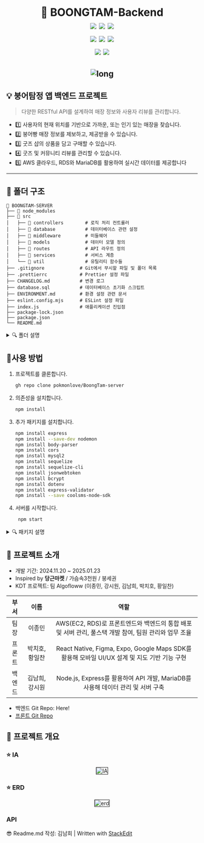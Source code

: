 <h1 align="center"> 
🐠 BOONGTAM-Backend
<br> 
<img src="https://img.shields.io/badge/javascript-F7DF1E?style=flat&logo=javascript&logoColor=black">
<img src="https://img.shields.io/badge/node.js-339933?style=flat&logo=Node.js&logoColor=white">
<img src="https://img.shields.io/badge/express-000000?style=flat&logo=express&logoColor=white"><br>
<img src="https://img.shields.io/badge/mariaDB-003545?style=flat&logo=mariaDB&logoColor=white">
<img src="https://img.shields.io/badge/Amazon RDS-527FFF?style=flat&logo=amazonwebservices&logoColor=white">
<img src="https://img.shields.io/badge/Amazon EC2-FF9900?style=flat&logo=amazonwebservices&logoColor=white"><br>
<img src="https://img.shields.io/badge/github-181717?style=flat&logo=github&logoColor=white">  <img src="https://img.shields.io/badge/git-F05032?style=flat&logo=git&logoColor=white">
</h1>

<h2 align="center"> 
<img src="https://i.ibb.co/1RCt8J7/long.png" alt="long" border="0"></h2>

 ## 💡 붕어탐정 앱 백엔드 프로젝트
 > 다양한 RESTful API를 설계하여 매장 정보와 사용자 리뷰를 관리합니다.

- 1️⃣ 사용자의 현재 위치를 기반으로 가까운, 또는 인기 있는 매장을 찾습니다.
- 2️⃣ 붕어빵 매장 정보를 제보하고, 제공받을 수 있습니다.
- 3️⃣ 굿즈 샵의 상품을 담고 구매할 수 있습니다.
- 4️⃣ 굿즈 및 커뮤니티 리뷰를 관리할 수 있습니다.
- 5️⃣ AWS 클라우드, RDS와 MariaDB를 활용하여 실시간 데이터를 제공합니다


----------------
##  📁 폴더 구조
```
📁 BOONGTAM-SERVER
├── 📁 node_modules
├── 📁 src
│   ├── 📁 controllers        # 로직 처리 컨트롤러
│   ├── 📁 database           # 데이터베이스 관련 설정
│   ├── 📁 middleware         # 미들웨어
│   ├── 📁 models             # 데이터 모델 정의
│   ├── 📁 routes             # API 라우트 정의
│   ├── 📁 services           # 서비스 계층
│   └── 📁 util               # 유틸리티 함수들
├── .gitignore             # Git에서 무시할 파일 및 폴더 목록
├── .prettierrc            # Prettier 설정 파일
├── CHANGELOG.md           # 변경 로그
├── database.sql           # 데이터베이스 초기화 스크립트
├── ENVIRONMENT.md         # 환경 설정 관련 문서
├── eslint.config.mjs      # ESLint 설정 파일
├── index.js               # 애플리케이션 진입점
├── package-lock.json     
├── package.json          
└── README.md              
```
<details>
<summary> 🔍 폴더 설명 </summary>
<div markdown="1">

|폴더  |설명  |
|--|--|
|controllers  |클라이언트의 요청을 처리하고 응답을 반환하는 역할을 합니다.  |
|database|데이터베이스와의 연결 및 관련 쿼리를 관리합니다.|
|middleware|요청과 응답의 중간 처리를 담당합니다. 예: JWT 토큰 인증|
|models|데이터베이스의 테이블 구조를 정의하는 모델 파일들이 위치합니다.|
|routes| API 엔드포인트를 정의합니다.|
|services|비즈니스 로직을 처리하는 서비스 계층입니다.|
|util|프로젝트 전반에서 사용되는 유틸리티 함수들을 포함합니다.|
</details>

  ## 📃사용 방법

1. 프로젝트를 클론합니다.
	```bash
	gh repo clone pokmonlove/BoongTam-server
	```
2.  의존성을 설치합니다.
	   ```bash
	   npm install
	   ```

  3. 추가 패키지를 설치합니다.
	 ```bash
	 npm install express
	 npm install --save-dev nodemon
	 npm install body-parser
	 npm install cors
	 npm install mysql2
	 npm install sequelize
	 npm install sequelize-cli
	 npm install jsonwebtoken
	 npm install bcrypt
	 npm install dotenv
	 npm install express-validator
	 npm install --save coolsms-node-sdk
4. 서버를 시작합니다.
	```bash
	 npm start
	```
	
<details>
<summary> 🔍 패키지 설명 </summary>
<div markdown="1">
<br>

1. 기본 패키지
 * express: 웹 프레임워크
 * nodemon: 코드 변경 시 서버 자동 재시작

2. 요청/응답
 * body-parser: 요청 본문 데이터를 파싱 (Express 4.16.0 이후 기본 내장)
 * cors: CORS(Cross-Origin Resource Sharing) 문제 해결

3. 데이터베이스

 * mysql2: MySQL 데이터베이스와 연동
 * sequelize: ORM(Object-Relational Mapping) 사용
 * sequelize-cli: Sequelize CLI 도구
4. 인증/보안

 * jsonwebtoken (JWT): 토큰 기반 인증
 * bcrypt: 비밀번호 암호화 (추가 예정)

5. 환경 변수 관리

 * dotenv: 환경 변수 파일(.env) 관리
6. 유효성 검사
 * express-validator: 요청 데이터 유효성 검사
 </details>

## 💬 프로젝트 소개 
* 개발 기간:  2024.11.20 ~ 2025.01.23
* Inspired by **당근마켓** / 가슴속3천원 / 붕세권 
* KDT 프로젝트: 팀 Algofloww (이종민, 강시원, 김남희, 박치호, 황일찬)

|부서|이름|역할| 
|:---:|:--:|:---:|
| 팀장    | 이종민 | AWS(EC2, RDS)로 프론트엔드와 백엔드의 통합 배포 및 서버 관리, 풀스택 개발 참여, 팀원 관리와 업무 조율
| 프론트 | 박치호, 황일찬 | React Native, Figma, Expo, Google Maps SDK를 활용해 모바일 UI/UX 설계 및 지도 기반 기능 구현
| 백엔드 | 김남희, 강시원 | Node.js, Express를 활용하여 API 개발, MariaDB를 사용해 데이터 관리 및 서버 구축



* 백엔드 Git Repo: Here!
* [프론트 Git Repo](https://github.com/AlgoFloww/BoongTam-RN) 

## 💫 프로젝트 개요
### ⭐ IA
<p align="center"> 
<img src="https://github.com/user-attachments/assets/78270be3-75db-40a6-925b-06b2004e6145" alt="IA" border="1"></p>

### ⭐ ERD
<p align="center">
	<img src = "https://github.com/user-attachments/assets/3abec1f4-dc28-42bb-9235-ac3215646fe3"  border="1" alt = "erd"></p>
 
### API


😎 Readme.md 작성: 김남희 | Written with [StackEdit](https://stackedit.io/)
